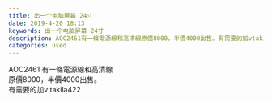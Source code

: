 ```yaml
---
title: 出一个电脑屏幕 24寸
date: 2019-4-20 18:13
keywords: 出一个电脑屏幕 24寸
description: AOC2461有一條電源線和高清線原價8000，半價4000出售。有需要的加vtakila422
categories: used
---
```

<td class="t_f" id="postmessage_3563221">

AOC2461 有一條電源線和高清線 <br/>
原價8000，半價4000出售。<br/>
有需要的加v takila422<br/>
<img alt="" border="0" class="zoom" data-cf-modified-d9ef76dc4866a208582e2b88-="" file="http://www.flw.ph/data/appbyme/upload/image/201904/20/yCO7ZQXk5A6K.jpg" id="aimg_J3Ygd" lazyloadthumb="1" onclick="" onmouseover="" src="http://www.flw.ph/data/appbyme/upload/image/201904/20/yCO7ZQXk5A6K.jpg"/><br/>
<br/>
</td>

